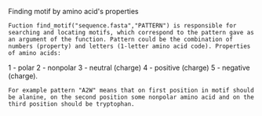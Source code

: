 Finding motif by amino acid's properties

	Fuction find_motif("sequence.fasta","PATTERN") is responsible for searching and locating motifs, which correspond to the pattern gave as an argument of the function. Pattern could be the combination of numbers (property) and letters (1-letter amino acid code). Properties of amino acids:
  1 - polar
  2 - nonpolar
  3 - neutral (charge)
  4 - positive (charge)
  5 - negative (charge).
  
	For example pattern "A2W" means that on first position in motif should be alanine, on the second position some nonpolar amino acid and on the third position should be tryptophan. 
